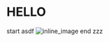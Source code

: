 # HELLO

start asdf
![inline_image](https://www.maxballard.com/static/images/home/chomsky.jpg)
end zzz


